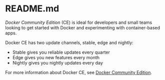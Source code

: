# README.md

*Docker Community Edition* (CE) is ideal for developers and small teams looking to get started with Docker and experimenting with container-based apps. 

Docker CE has two update channels, stable, edge and nightly:

* Stable gives you reliable updates every quarter
* Edge gives you new features every month
* Nightly gives you nightly updates every day

For more information about Docker CE, see [Docker Community Edition](https://www.docker.com/community-edition/).
